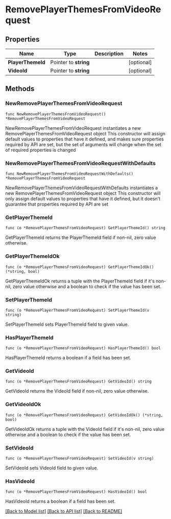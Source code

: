 # RemovePlayerThemesFromVideoRequest

## Properties

Name | Type | Description | Notes
------------ | ------------- | ------------- | -------------
**PlayerThemeId** | Pointer to **string** |  | [optional] 
**VideoId** | Pointer to **string** |  | [optional] 

## Methods

### NewRemovePlayerThemesFromVideoRequest

`func NewRemovePlayerThemesFromVideoRequest() *RemovePlayerThemesFromVideoRequest`

NewRemovePlayerThemesFromVideoRequest instantiates a new RemovePlayerThemesFromVideoRequest object
This constructor will assign default values to properties that have it defined,
and makes sure properties required by API are set, but the set of arguments
will change when the set of required properties is changed

### NewRemovePlayerThemesFromVideoRequestWithDefaults

`func NewRemovePlayerThemesFromVideoRequestWithDefaults() *RemovePlayerThemesFromVideoRequest`

NewRemovePlayerThemesFromVideoRequestWithDefaults instantiates a new RemovePlayerThemesFromVideoRequest object
This constructor will only assign default values to properties that have it defined,
but it doesn't guarantee that properties required by API are set

### GetPlayerThemeId

`func (o *RemovePlayerThemesFromVideoRequest) GetPlayerThemeId() string`

GetPlayerThemeId returns the PlayerThemeId field if non-nil, zero value otherwise.

### GetPlayerThemeIdOk

`func (o *RemovePlayerThemesFromVideoRequest) GetPlayerThemeIdOk() (*string, bool)`

GetPlayerThemeIdOk returns a tuple with the PlayerThemeId field if it's non-nil, zero value otherwise
and a boolean to check if the value has been set.

### SetPlayerThemeId

`func (o *RemovePlayerThemesFromVideoRequest) SetPlayerThemeId(v string)`

SetPlayerThemeId sets PlayerThemeId field to given value.

### HasPlayerThemeId

`func (o *RemovePlayerThemesFromVideoRequest) HasPlayerThemeId() bool`

HasPlayerThemeId returns a boolean if a field has been set.

### GetVideoId

`func (o *RemovePlayerThemesFromVideoRequest) GetVideoId() string`

GetVideoId returns the VideoId field if non-nil, zero value otherwise.

### GetVideoIdOk

`func (o *RemovePlayerThemesFromVideoRequest) GetVideoIdOk() (*string, bool)`

GetVideoIdOk returns a tuple with the VideoId field if it's non-nil, zero value otherwise
and a boolean to check if the value has been set.

### SetVideoId

`func (o *RemovePlayerThemesFromVideoRequest) SetVideoId(v string)`

SetVideoId sets VideoId field to given value.

### HasVideoId

`func (o *RemovePlayerThemesFromVideoRequest) HasVideoId() bool`

HasVideoId returns a boolean if a field has been set.


[[Back to Model list]](../README.md#documentation-for-models) [[Back to API list]](../README.md#documentation-for-api-endpoints) [[Back to README]](../README.md)


